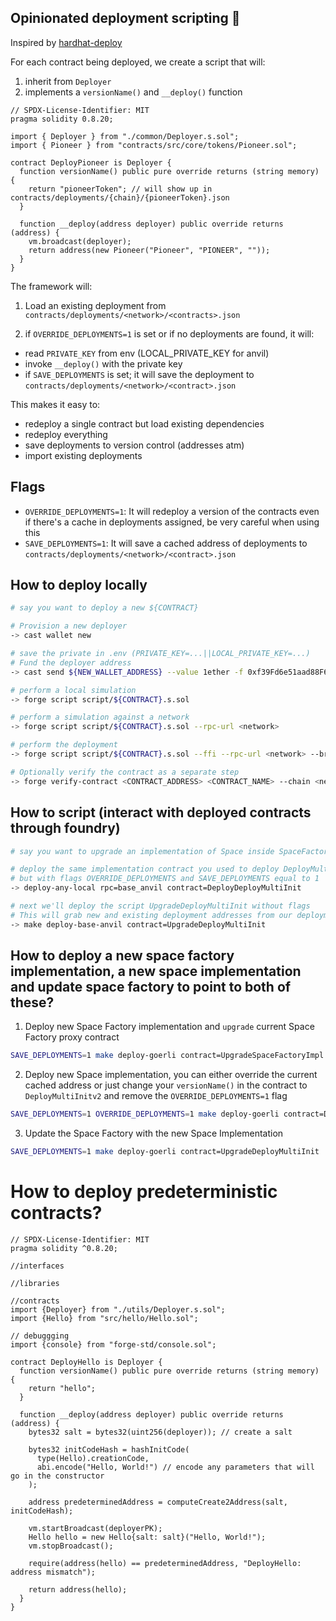 ## Opinionated deployment scripting 🚀

Inspired by [hardhat-deploy](https://github.com/wighawag/hardhat-deploy)

For each contract being deployed, we create a script that will:

1. inherit from `Deployer`
2. implements a `versionName()` and `__deploy()` function

```solidity
// SPDX-License-Identifier: MIT
pragma solidity 0.8.20;

import { Deployer } from "./common/Deployer.s.sol";
import { Pioneer } from "contracts/src/core/tokens/Pioneer.sol";

contract DeployPioneer is Deployer {
  function versionName() public pure override returns (string memory) {
    return "pioneerToken"; // will show up in contracts/deployments/{chain}/{pioneerToken}.json
  }

  function __deploy(address deployer) public override returns (address) {
    vm.broadcast(deployer);
    return address(new Pioneer("Pioneer", "PIONEER", ""));
  }
}
```

The framework will:

1. Load an existing deployment from `contracts/deployments/<network>/<contracts>.json`

2. if `OVERRIDE_DEPLOYMENTS=1` is set or if no deployments are found, it will:

- read `PRIVATE_KEY` from env (LOCAL_PRIVATE_KEY for anvil)
- invoke `__deploy()` with the private key
- if `SAVE_DEPLOYMENTS` is set; it will save the deployment to `contracts/deployments/<network>/<contract>.json`

This makes it easy to:

- redeploy a single contract but load existing dependencies
- redeploy everything
- save deployments to version control (addresses atm)
- import existing deployments

## Flags

- `OVERRIDE_DEPLOYMENTS=1`: It will redeploy a version of the contracts even if there's a cache in deployments assigned, be very careful when using this
- `SAVE_DEPLOYMENTS=1`: It will save a cached address of deployments to `contracts/deployments/<network>/<contract>.json`

## How to deploy locally

```bash
# say you want to deploy a new ${CONTRACT}

# Provision a new deployer
-> cast wallet new

# save the private in .env (PRIVATE_KEY=...||LOCAL_PRIVATE_KEY=...)
# Fund the deployer address
-> cast send ${NEW_WALLET_ADDRESS} --value 1ether -f 0xf39Fd6e51aad88F6F4ce6aB8827279cffFb92266

# perform a local simulation
-> forge script script/${CONTRACT}.s.sol

# perform a simulation against a network
-> forge script script/${CONTRACT}.s.sol --rpc-url <network>

# perform the deployment
-> forge script script/${CONTRACT}.s.sol --ffi --rpc-url <network> --broadcast --verify --watch

# Optionally verify the contract as a separate step
-> forge verify-contract <CONTRACT_ADDRESS> <CONTRACT_NAME> --chain <network> --watch
```

## How to script (interact with deployed contracts through foundry)

```bash
# say you want to upgrade an implementation of Space inside SpaceFactory

# deploy the same implementation contract you used to deploy DeployMultiInit
# but with flags OVERRIDE_DEPLOYMENTS and SAVE_DEPLOYMENTS equal to 1
-> deploy-any-local rpc=base_anvil contract=DeployDeployMultiInit

# next we'll deploy the script UpgradeDeployMultiInit without flags
# This will grab new and existing deployment addresses from our deployments cache and use those to interact with each other
-> make deploy-base-anvil contract=UpgradeDeployMultiInit
```

## How to deploy a new space factory implementation, a new space implementation and update space factory to point to both of these?

1. Deploy new Space Factory implementation and `upgrade` current Space Factory proxy contract

```bash
SAVE_DEPLOYMENTS=1 make deploy-goerli contract=UpgradeSpaceFactoryImpl
```

2. Deploy new Space implementation, you can either override the current cached address or just change your `versionName()` in the contract to `DeployMultiInitv2` and remove the `OVERRIDE_DEPLOYMENTS=1` flag

```bash
SAVE_DEPLOYMENTS=1 OVERRIDE_DEPLOYMENTS=1 make deploy-goerli contract=DeployDeployMultiInit
```

3. Update the Space Factory with the new Space Implementation

```bash
SAVE_DEPLOYMENTS=1 make deploy-goerli contract=UpgradeDeployMultiInit
```

# How to deploy predeterministic contracts?

```
// SPDX-License-Identifier: MIT
pragma solidity ^0.8.20;

//interfaces

//libraries

//contracts
import {Deployer} from "./utils/Deployer.s.sol";
import {Hello} from "src/hello/Hello.sol";

// debuggging
import {console} from "forge-std/console.sol";

contract DeployHello is Deployer {
  function versionName() public pure override returns (string memory) {
    return "hello";
  }

  function __deploy(address deployer) public override returns (address) {
    bytes32 salt = bytes32(uint256(deployer)); // create a salt

    bytes32 initCodeHash = hashInitCode(
      type(Hello).creationCode,
      abi.encode("Hello, World!") // encode any parameters that will go in the constructor
    );

    address predeterminedAddress = computeCreate2Address(salt, initCodeHash);

    vm.startBroadcast(deployerPK);
    Hello hello = new Hello{salt: salt}("Hello, World!");
    vm.stopBroadcast();

    require(address(hello) == predeterminedAddress, "DeployHello: address mismatch");

    return address(hello);
  }
}
```
